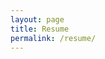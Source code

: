 ```yaml
---
layout: page
title: Resume
permalink: /resume/
---
```


<dl>
<object data="/pathakchinmay_resume.pdf" type="application/pdf" width="900" height="1300">
    <embed src="/pathakchinmay_resume.pdf" type="application/pdf" width="900" heigth="1300"/>
</object>
</dl>
